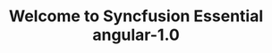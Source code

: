 ---
layout: post
title: Welcome to Syncfusion Essential angular-1.0
description: Overview of Syncfusion Essential angular-1.0 
platform: angular-1.0 
control: Introduction
documentation: ug
--- 